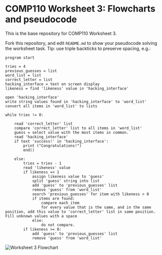 # COMP110 Worksheet 3: Flowcharts and pseudocode

This is the base repository for COMP110 Worksheet 3.

Fork this repository, and edit `README.md` to show your pseudocode solving the worksheet task. Tip: use triple backticks to preserve spacing, e.g.:

```
program start

tries = 4
previous_guesses = list
word_list = list
correct_letter = list
hacking_interface = text on screen display
likeness = find 'likeness' value in 'hacking_interface'

open 'hacking_interface'
write string values found in 'hacking_interface' to 'word_list'
convert all items in 'word_list' to lists

while tries != 0:

	read 'correct_letter' list
	compare 'correct_letter' list to all items in 'word_list'
	guess = select value with the most items in common.
	read 'hacking_interface'
	if text 'success!' in 'hacking_interface':
		print ("Congratulations!")
		end()

	else:	
		tries = tries - 1
		read 'likeness' value
		if likeness =< 1 
			assign likeness value to 'guess'
			split 'guess' string into list
			add 'guess' to 'previous_guesses' list
			remove 'guess' from 'word_list'
			search 'previous_guesses' for item with likeness > 0
			if items are found:
				compare each item
				for every value that is the same, and in the same position, add this value to 'correct_letter' list in same position. Fill unknown values with a space
			else:
				do not compare.
		if likeness >= 0:
			add 'guess' to 'previous_guesses' list
			remove 'guess' from 'word_list'

```

![Worksheet 3 Flowchart](https://github.com/TrainerIsaac/comp110-worksheet-3/commit/eb6defe02125ef300d108522c464e6e41eda4e9f)
